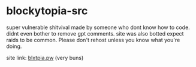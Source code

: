 # blockytopia-src
super vulnerable shitvival made by someone who dont know how to code. didnt even bother to remove gpt comments. site was also botted expect raids to be common. Please don't rehost unless you know what you're doing.

site link: [blxtpia.pw](https://blxtpia.pw/) (very buns)
